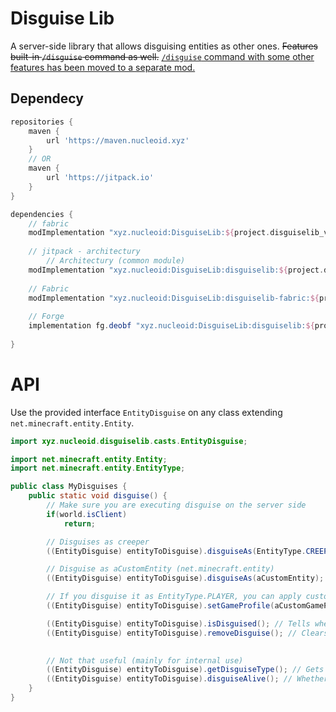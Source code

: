 # Disguise Lib

A server-side library that allows disguising entities as other ones.
~~Features built-in `/disguise` command as well.~~
[`/disguise` command with some other features has been moved to a separate mod.](https://github.com/samolego/MobDisguises)

## Dependecy
```gradle
repositories {
	maven {
		url 'https://maven.nucleoid.xyz'
	}
	// OR
	maven {
        url 'https://jitpack.io'
    }
}

dependencies {
    // fabric
    modImplementation "xyz.nucleoid:DisguiseLib:${project.disguiselib_version}"
  
    // jitpack - architectury
        // Architectury (common module)
    modImplementation "xyz.nucleoid:DisguiseLib:disguiselib:${project.disguiselib_version}"
    
    // Fabric
    modImplementation "xyz.nucleoid:DisguiseLib:disguiselib-fabric:${project.disguiselib_version}"
    
    // Forge
    implementation fg.deobf "xyz.nucleoid:DisguiseLib:disguiselib:${project.disguiselib_version}"
  
}
```
# API

Use the provided interface `EntityDisguise` on any class extending `net.minecraft.entity.Entity`.

```java
import xyz.nucleoid.disguiselib.casts.EntityDisguise;

import net.minecraft.entity.Entity;
import net.minecraft.entity.EntityType;

public class MyDisguises {
    public static void disguise() {
        // Make sure you are executing disguise on the server side
        if(world.isClient)
            return;

        // Disguises as creeper
        ((EntityDisguise) entityToDisguise).disguiseAs(EntityType.CREEPER);

        // Disguise as aCustomEntity (net.minecraft.entity)
        ((EntityDisguise) entityToDisguise).disguiseAs(aCustomEntity);

        // If you disguise it as EntityType.PLAYER, you can apply custom GameProfile as well
        ((EntityDisguise) entityToDisguise).setGameProfile(aCustomGameProfile);

        ((EntityDisguise) entityToDisguise).isDisguised(); // Tells whether entity is disguised or not
        ((EntityDisguise) entityToDisguise).removeDisguise(); // Clears the disguise

        
        // Not that useful (mainly for internal use)
        ((EntityDisguise) entityToDisguise).getDisguiseType(); // Gets the EntityType of the disguise
        ((EntityDisguise) entityToDisguise).disguiseAlive(); // Whether the entity from the disguise is an instance of LivingEntity
    }    
}

```

